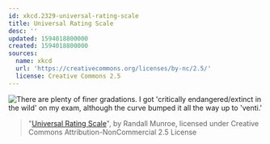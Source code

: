 ```yaml
---
id: xkcd.2329-universal-rating-scale
title: Universal Rating Scale
desc: ''
updated: 1594018800000
created: 1594018800000
sources:
  name: xkcd
  url: 'https://creativecommons.org/licenses/by-nc/2.5/'
  license: Creative Commons 2.5
---
```

![There are plenty of finer gradations. I got 'critically endangered/extinct in the wild' on my exam, although the curve bumped it all the way up to 'venti.'](https://imgs.xkcd.com/comics/universal_rating_scale.png)
> "[Universal Rating Scale](https://xkcd.com/2329/)", by Randall Munroe, licensed under Creative Commons Attribution-NonCommercial 2.5 License

